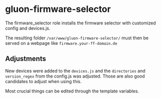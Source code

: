 # gluon-firmware-selector

The firmware_selector role installs the firmware selector with customized config and devices.js.

The resulting folder `/var/www/gluon-firmware-selector/` must then be served on a webpage like `firmware.your-ff-domain.de`

## Adjustments

New devices were added to the `devices.js` and the `directories` and `version_regex` from the config.js was adjusted.
Those are also good candidates to adjust when using this.

Most crucial things can be edited through the template variables.